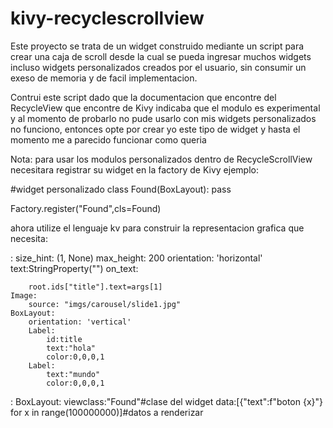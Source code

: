 # kivy-recyclescrollview
Este proyecto se trata de un widget construido mediante un script para crear una caja de scroll desde la cual se pueda ingresar muchos widgets incluso widgets personalizados creados por el usuario, sin consumir un exeso de memoria y de facil implementacion. 

Contrui este script dado que la documentacion que encontre del RecycleView que encontre de Kivy indicaba que el modulo es experimental y al momento de probarlo no pude usarlo con mis widgets personalizados no funciono, entonces opte por crear yo este tipo de widget y hasta el momento me a parecido funcionar como queria

Nota: para usar los modulos personalizados dentro de RecycleScrollView necesitara registrar su widget en la factory de Kivy ejemplo:

#widget personalizado
class Found(BoxLayout):
	pass

Factory.register("Found",cls=Found)

ahora utilize el lenguaje kv para construir la representacion grafica que necesita:

<Found>:
	size_hint: (1, None)
	max_height: 200	
	orientation: 'horizontal'
	text:StringProperty("")
	on_text:
		
		root.ids["title"].text=args[1]
	Image:
		source: "imgs/carousel/slide1.jpg"
	BoxLayout:
		orientation: 'vertical'
		Label:
			id:title
			text:"hola"
			color:0,0,0,1
		Label:
			text:"mundo"
			color:0,0,0,1
<Root>:
  BoxLayout:
    viewclass:"Found"#clase del widget
    data:[{"text":f"boton {x}"} for x in range(100000000)]#datos a renderizar
    

